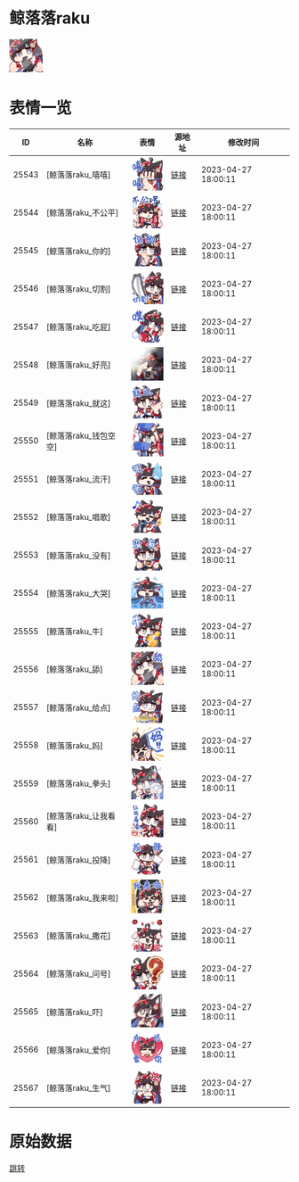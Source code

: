 # 鲸落落raku

<img src="./cover.png" height="60" alt="cover" />

# 表情一览

|ID|名称|表情|源地址|修改时间|
|----|----|----|----|----|
|25543|[鲸落落raku_嘻嘻]|<img src="./pic/025543_%5B鲸落落raku_嘻嘻%5D.png" height="60" alt="嘻嘻"/>|[链接](https://i0.hdslb.com/bfs/garb/05ac23d9e0345dec37cee15d7fa804bdf6d896bb.png)|2023-04-27 18:00:11|
|25544|[鲸落落raku_不公平]|<img src="./pic/025544_%5B鲸落落raku_不公平%5D.png" height="60" alt="不公平"/>|[链接](https://i0.hdslb.com/bfs/garb/a1d7359756f39bb331f16bbd6be7e6e29ff73824.png)|2023-04-27 18:00:11|
|25545|[鲸落落raku_你的]|<img src="./pic/025545_%5B鲸落落raku_你的%5D.png" height="60" alt="你的"/>|[链接](https://i0.hdslb.com/bfs/garb/4b275cb1db4bec89fcaa281a3fd5a75945631207.png)|2023-04-27 18:00:11|
|25546|[鲸落落raku_切割]|<img src="./pic/025546_%5B鲸落落raku_切割%5D.png" height="60" alt="切割"/>|[链接](https://i0.hdslb.com/bfs/garb/42f4e2afaea4a59b925bc6608e773126cef602fb.png)|2023-04-27 18:00:11|
|25547|[鲸落落raku_吃屁]|<img src="./pic/025547_%5B鲸落落raku_吃屁%5D.png" height="60" alt="吃屁"/>|[链接](https://i0.hdslb.com/bfs/garb/8761bfa1275087263a435f430425e4efc94a766a.png)|2023-04-27 18:00:11|
|25548|[鲸落落raku_好亮]|<img src="./pic/025548_%5B鲸落落raku_好亮%5D.png" height="60" alt="好亮"/>|[链接](https://i0.hdslb.com/bfs/garb/dd58973f4b6bfd712112594ba5e8d3d84b54dd10.png)|2023-04-27 18:00:11|
|25549|[鲸落落raku_就这]|<img src="./pic/025549_%5B鲸落落raku_就这%5D.png" height="60" alt="就这"/>|[链接](https://i0.hdslb.com/bfs/garb/340515d73e1fca5d50c53be807515a3a501be2e3.png)|2023-04-27 18:00:11|
|25550|[鲸落落raku_钱包空空]|<img src="./pic/025550_%5B鲸落落raku_钱包空空%5D.png" height="60" alt="钱包空空"/>|[链接](https://i0.hdslb.com/bfs/garb/fe8a829dd4a3a5d7287d83dbfe2984370f755eae.png)|2023-04-27 18:00:11|
|25551|[鲸落落raku_流汗]|<img src="./pic/025551_%5B鲸落落raku_流汗%5D.png" height="60" alt="流汗"/>|[链接](https://i0.hdslb.com/bfs/garb/1516c94dd92a5af3b01367699c5344b46642c965.png)|2023-04-27 18:00:11|
|25552|[鲸落落raku_唱歌]|<img src="./pic/025552_%5B鲸落落raku_唱歌%5D.png" height="60" alt="唱歌"/>|[链接](https://i0.hdslb.com/bfs/garb/86a5ba3aa0d2d1373afddd50aff8e7f90e118d3c.png)|2023-04-27 18:00:11|
|25553|[鲸落落raku_没有]|<img src="./pic/025553_%5B鲸落落raku_没有%5D.png" height="60" alt="没有"/>|[链接](https://i0.hdslb.com/bfs/garb/d993dff6ed7359756a03f9358cce44c2eee070f7.png)|2023-04-27 18:00:11|
|25554|[鲸落落raku_大哭]|<img src="./pic/025554_%5B鲸落落raku_大哭%5D.png" height="60" alt="大哭"/>|[链接](https://i0.hdslb.com/bfs/garb/7851dc1ca5f9fca79725d2c8b842a67ae440daed.png)|2023-04-27 18:00:11|
|25555|[鲸落落raku_牛]|<img src="./pic/025555_%5B鲸落落raku_牛%5D.png" height="60" alt="牛"/>|[链接](https://i0.hdslb.com/bfs/garb/eea1fc1ee986a60e0ca87097d363296d0cf17437.png)|2023-04-27 18:00:11|
|25556|[鲸落落raku_舔]|<img src="./pic/025556_%5B鲸落落raku_舔%5D.png" height="60" alt="舔"/>|[链接](https://i0.hdslb.com/bfs/garb/66387e0b576a4e5ec31228974ceae0a3a85d6207.png)|2023-04-27 18:00:11|
|25557|[鲸落落raku_给点]|<img src="./pic/025557_%5B鲸落落raku_给点%5D.png" height="60" alt="给点"/>|[链接](https://i0.hdslb.com/bfs/garb/4d8fc3471cfc211527ee0ed0259dcb38d9b33721.png)|2023-04-27 18:00:11|
|25558|[鲸落落raku_妈]|<img src="./pic/025558_%5B鲸落落raku_妈%5D.png" height="60" alt="妈"/>|[链接](https://i0.hdslb.com/bfs/garb/d0717382d2fe1c7e57ecebfd4cc1af9b9f301916.png)|2023-04-27 18:00:11|
|25559|[鲸落落raku_拳头]|<img src="./pic/025559_%5B鲸落落raku_拳头%5D.png" height="60" alt="拳头"/>|[链接](https://i0.hdslb.com/bfs/garb/99fce0d2623d0e6ba1e9fa7031688400ab6467a7.png)|2023-04-27 18:00:11|
|25560|[鲸落落raku_让我看看]|<img src="./pic/025560_%5B鲸落落raku_让我看看%5D.png" height="60" alt="让我看看"/>|[链接](https://i0.hdslb.com/bfs/garb/b7109086ba1f3f30f0c753dfa0f9ff027635bf16.png)|2023-04-27 18:00:11|
|25561|[鲸落落raku_投降]|<img src="./pic/025561_%5B鲸落落raku_投降%5D.png" height="60" alt="投降"/>|[链接](https://i0.hdslb.com/bfs/garb/42dedbc1a37286e94f8a75177bd57dc6a2f704c3.png)|2023-04-27 18:00:11|
|25562|[鲸落落raku_我来啦]|<img src="./pic/025562_%5B鲸落落raku_我来啦%5D.png" height="60" alt="我来啦"/>|[链接](https://i0.hdslb.com/bfs/garb/7c771df548ebf7801e4c8fdea3bfdc7cf2634903.png)|2023-04-27 18:00:11|
|25563|[鲸落落raku_撒花]|<img src="./pic/025563_%5B鲸落落raku_撒花%5D.png" height="60" alt="撒花"/>|[链接](https://i0.hdslb.com/bfs/garb/11ffcf40162321e3529156ab8f8a163643db4265.png)|2023-04-27 18:00:11|
|25564|[鲸落落raku_问号]|<img src="./pic/025564_%5B鲸落落raku_问号%5D.png" height="60" alt="问号"/>|[链接](https://i0.hdslb.com/bfs/garb/1287333e82d005b8d57cd733785aed3e3ac158f0.png)|2023-04-27 18:00:11|
|25565|[鲸落落raku_吓]|<img src="./pic/025565_%5B鲸落落raku_吓%5D.png" height="60" alt="吓"/>|[链接](https://i0.hdslb.com/bfs/garb/bc9a89743edef0b50d356cc557f20c9325490604.png)|2023-04-27 18:00:11|
|25566|[鲸落落raku_爱你]|<img src="./pic/025566_%5B鲸落落raku_爱你%5D.png" height="60" alt="爱你"/>|[链接](https://i0.hdslb.com/bfs/garb/736e53bb34869aeb1027272c072e22104f75f250.png)|2023-04-27 18:00:11|
|25567|[鲸落落raku_生气]|<img src="./pic/025567_%5B鲸落落raku_生气%5D.png" height="60" alt="生气"/>|[链接](https://i0.hdslb.com/bfs/garb/6d4de56544ba5108f8f94692736450b693b5bc05.png)|2023-04-27 18:00:11|

# 原始数据

[跳转](./raw.json)

